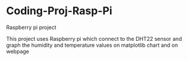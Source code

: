 # Coding-Proj-Rasp-Pi
Raspberry pi project

This project uses Raspberry pi which connect to the DHT22 sensor and graph the humidity and temperature values on matplotlib chart and on webpage
